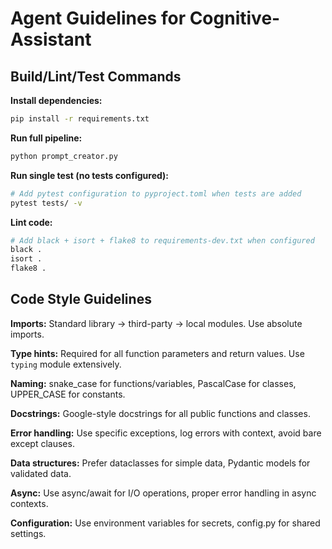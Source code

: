 # Agent Guidelines for Cognitive-Assistant

## Build/Lint/Test Commands

**Install dependencies:**
```bash
pip install -r requirements.txt
```

**Run full pipeline:**
```bash
python prompt_creator.py
```

**Run single test (no tests configured):**
```bash
# Add pytest configuration to pyproject.toml when tests are added
pytest tests/ -v
```

**Lint code:**
```bash
# Add black + isort + flake8 to requirements-dev.txt when configured
black .
isort .
flake8 .
```

## Code Style Guidelines

**Imports:** Standard library → third-party → local modules. Use absolute imports.

**Type hints:** Required for all function parameters and return values. Use `typing` module extensively.

**Naming:** snake_case for functions/variables, PascalCase for classes, UPPER_CASE for constants.

**Docstrings:** Google-style docstrings for all public functions and classes.

**Error handling:** Use specific exceptions, log errors with context, avoid bare except clauses.

**Data structures:** Prefer dataclasses for simple data, Pydantic models for validated data.

**Async:** Use async/await for I/O operations, proper error handling in async contexts.

**Configuration:** Use environment variables for secrets, config.py for shared settings.